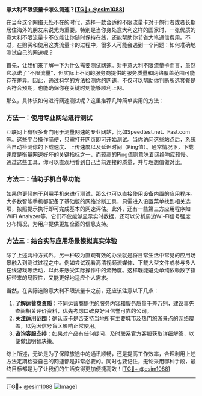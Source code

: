 **意大利不限流量卡怎么测速？[[TG💪+ @esim1088](https://t.me/s/esim1088)]**

在当今这个网络无处不在的时代，选择一款合适的不限流量卡对于旅行者或者长期居住海外的朋友来说尤为重要。特别是当你身处意大利这样的国家时，一张优质的意大利不限流量卡不仅能让你随时保持在线，还能帮助你节省大笔通信费用。不过，在购买和使用这类流量卡的过程中，很多人可能会遇到一个问题：如何准确地测试自己的网速呢？

首先，让我们来了解一下为什么需要测试网速。对于意大利不限流量卡而言，虽然它承诺了“不限流量”，但实际上不同的服务商提供的服务质量和网络覆盖范围可能存在差异。因此，通过科学的方法检测你的网速，不仅可以帮助你判断所选套餐是否符合预期，也能确保你在关键时刻能够顺利上网。

那么，具体该如何进行网速测试呢？这里推荐几种简单实用的方法：

### 方法一：使用专业网站进行测试

互联网上有很多专门用于测量网速的专业网站，比如Speedtest.net、Fast.com等。这些平台操作简便，只需打开网页即可开始测试。当你访问这些站点后，系统会自动检测你的下载速度、上传速度以及延迟时间（Ping值）。通常情况下，下载速度是衡量网速好坏的关键指标之一，而较高的Ping值则意味着网络响应较慢。通过这些工具，你可以直观地看到自己当前连接的质量，并与理想值做对比。

### 方法二：借助手机自带功能

如果你更倾向于利用手机来进行测试，那么也可以直接使用设备内置的应用程序。大多数智能手机都配备了基础版的网络诊断工具，只需进入设置菜单找到相关选项，按照提示执行即可完成基本的网速评估。此外，还有一些第三方应用程序如WiFi Analyzer等，它们不仅能够显示实时数据，还可以分析周边Wi-Fi信号强度分布情况，为用户提供更加全面的信息支持。

### 方法三：结合实际应用场景模拟真实体验

除了上述两种方式外，另一种较为直观有效的办法就是将日常生活中常见的应用场景融入到测试过程之中。例如尝试观看高清视频流媒体、下载大型文件或参与多人在线游戏等活动，以此来感受实际操作中的流畅度。这样既能避免单纯依赖数字指标带来的局限性，又能更好地适应个人需求。

当然，在实际选购意大利不限流量卡之前，还应该注意以下几点：

1. **了解运营商资质**：不同运营商提供的服务内容和服务质量千差万别，建议事先查阅相关评价资料，优先考虑口碑良好且信誉可靠的公司。
2. **关注适用范围**：确认该卡是否支持当地所有主要城市及热门旅游景点的网络覆盖，以免因信号盲区影响正常使用。
3. **咨询客服支持**：如果对产品有任何疑问，及时联系官方客服获取详细解答，以便做出明智决策。

综上所述，无论是为了保障旅途中的通讯顺畅，还是提高工作效率，合理利用上述方法定期检查自己的网速都是非常必要的。同时也要记住，无论采用哪种手段，最终目标都是为了让我们的生活变得更加便捷高效！[[TG💪+ @esim1088](https://t.me/s/esim1088)]

---

[[TG💪+ @esim1088](https://t.me/s/esim1088) ![Image](https://i.postimg.cc/4NQfJmqS/Snipaste-2025-05-13-00-14-12.png)]